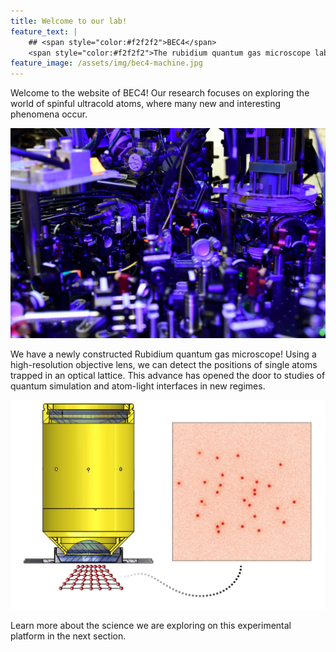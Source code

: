 ```yaml
---
title: Welcome to our lab!
feature_text: |
    ## <span style="color:#f2f2f2">BEC4</span>
    <span style="color:#f2f2f2">The rubidium quantum gas microscope lab at MIT</span>
feature_image: /assets/img/bec4-machine.jpg
---
```


<script src="assets/d3.min.js"></script>
<script src='https://cdn.jsdelivr.net/npm/mathjax@3/es5/tex-svg.js'></script>

Welcome to the website of BEC4! Our research focuses on exploring the world of spinful ultracold atoms, where many new and interesting phenomena occur.

![](/assets/DSC_6471-scaled.jpg)

We have a newly constructed Rubidium quantum gas microscope! Using a high-resolution objective lens, we can detect the positions of single atoms trapped in an optical lattice. This advance has opened the door to studies of quantum simulation and atom-light interfaces in new regimes. 

![](/assets/schematic.png)

Learn more about the science we are exploring on this experimental platform in the next section. 
